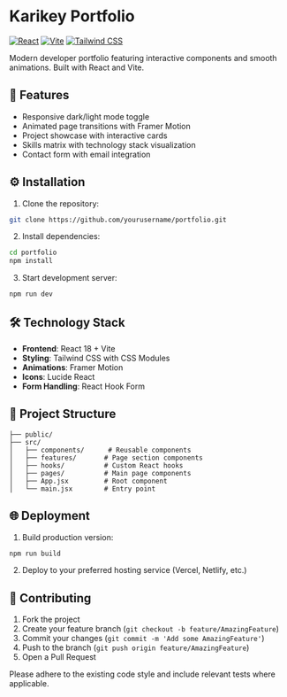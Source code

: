 # Karikey Portfolio

[![React](https://img.shields.io/badge/React-18.2.0-%2361DAFB)](https://react.dev/)
[![Vite](https://img.shields.io/badge/Vite-4.4.0-%23646CFF)](https://vitejs.dev/)
[![Tailwind CSS](https://img.shields.io/badge/Tailwind_CSS-3.3.0-%2306B6D4)](https://tailwindcss.com/)

Modern developer portfolio featuring interactive components and smooth animations. Built with React and Vite.

## 🚀 Features
- Responsive dark/light mode toggle
- Animated page transitions with Framer Motion
- Project showcase with interactive cards
- Skills matrix with technology stack visualization
- Contact form with email integration

## ⚙️ Installation

1. Clone the repository:
```bash
git clone https://github.com/yourusername/portfolio.git
```
2. Install dependencies:
```bash
cd portfolio
npm install
```
3. Start development server:
```bash
npm run dev
```

## 🛠️ Technology Stack
- **Frontend**: React 18 + Vite
- **Styling**: Tailwind CSS with CSS Modules
- **Animations**: Framer Motion
- **Icons**: Lucide React
- **Form Handling**: React Hook Form

## 📄 Project Structure
```
├── public/
├── src/
│   ├── components/      # Reusable components
│   ├── features/       # Page section components
│   ├── hooks/          # Custom React hooks
│   ├── pages/          # Main page components
│   ├── App.jsx         # Root component
│   └── main.jsx        # Entry point
```

## 🌐 Deployment
1. Build production version:
```bash
npm run build
```
2. Deploy to your preferred hosting service (Vercel, Netlify, etc.)

## 🤝 Contributing
1. Fork the project
2. Create your feature branch (`git checkout -b feature/AmazingFeature`)
3. Commit your changes (`git commit -m 'Add some AmazingFeature'`)
4. Push to the branch (`git push origin feature/AmazingFeature`)
5. Open a Pull Request

Please adhere to the existing code style and include relevant tests where applicable.
